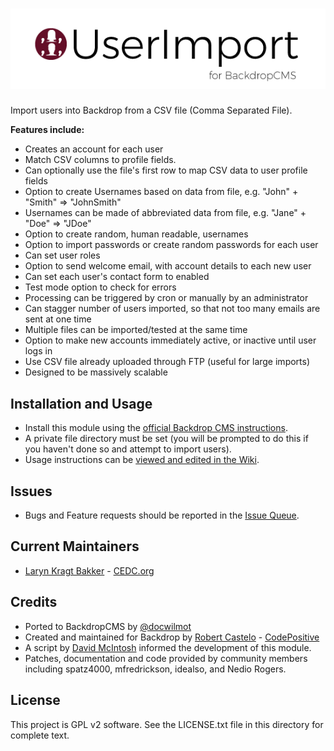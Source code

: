 # ![User Import](https://github.com/backdrop-contrib/user_import/blob/1.x-3.x/images/user-import.png "User Import for BackdropCMS")

Import users into Backdrop from a CSV file (Comma Separated File).

**Features include:**

* Creates an account for each user
* Match CSV columns to profile fields.
* Can optionally use the file's first row to map CSV data to user profile fields
* Option to create Usernames based on data from file, e.g. "John" + "Smith" => "JohnSmith"
* Usernames can be made of abbreviated data from file, e.g. "Jane" + "Doe" => "JDoe"
* Option to create random, human readable, usernames
* Option to import passwords or create random passwords for each user
* Can set user roles
* Option to send welcome email, with account details to each new user
* Can set each user's contact form to enabled
* Test mode option to check for errors
* Processing can be triggered by cron or manually by an administrator
* Can stagger number of users imported, so that not too many emails are sent at one time
* Multiple files can be imported/tested at the same time
* Option to make new accounts immediately active, or inactive until user logs in
* Use CSV file already uploaded through FTP (useful for large imports)
* Designed to be massively scalable


## Installation and Usage

- Install this module using the [official Backdrop CMS instructions](https://backdropcms.org/guide/modules).
- A private file directory must be set (you will be prompted to do this if you haven't done so and attempt to import users).
- Usage instructions can be [viewed and edited in the Wiki](https://github.com/backdrop-contrib/user_import/wiki).

## Issues

 - Bugs and Feature requests should be reported in the [Issue Queue](https://github.com/backdrop-contrib/user_import/issues).

## Current Maintainers

 - [Laryn Kragt Bakker](https://github.com/laryn) - [CEDC.org](https://cedc.org)

## Credits

 - Ported to BackdropCMS by [@docwilmot](https://github.com/docwilmot)
 - Created and maintained for Backdrop by [Robert Castelo](http://drupal.org/user/3555) - [CodePositive](http://www.codepositive.com)
 - A script by [David McIntosh](neofactor.com) informed the development of this module.
 - Patches, documentation and code provided by community members including spatz4000, mfredrickson, idealso, and Nedio Rogers. 

## License

This project is GPL v2 software. See the LICENSE.txt file in this directory for
complete text.